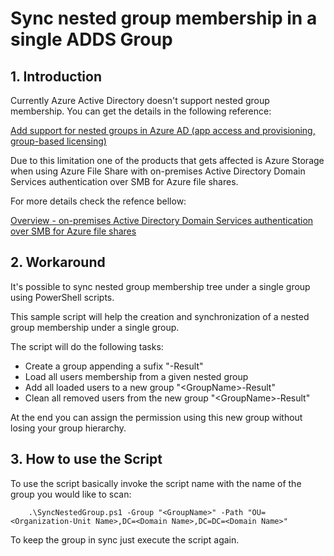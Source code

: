 Sync nested group membership in a single ADDS Group
===================================================

## 1. Introduction
Currently Azure Active Directory doesn't support nested group membership.
You can get the details in the following reference:

[Add support for nested groups in Azure AD (app access and provisioning, group-based licensing)](https://feedback.azure.com/forums/169401-azure-active-directory/suggestions/15718164-add-support-for-nested-groups-in-azure-ad-app-acc)

Due to this limitation one of the products that gets affected is Azure Storage when using Azure File Share with on-premises Active Directory Domain Services authentication over SMB for Azure file shares.

For more details check the refence bellow:

[Overview - on-premises Active Directory Domain Services authentication over SMB for Azure file shares](https://docs.microsoft.com/en-us/azure/storage/files/storage-files-identity-auth-active-directory-enable)

## 2. Workaround
It's possible to sync nested group membership tree under a single group using PowerShell scripts.

This sample script will help the creation and synchronization of a nested group membership under a single group.

The script will do the following tasks:

- Create a group appending a sufix "-Result"
- Load all users membership from a given nested group
- Add all loaded users to a new group "\<GroupName\>-Result"
- Clean all removed users from the new group "\<GroupName\>-Result"

At the end you can assign the permission using this new group without losing your group hierarchy.

## 3. How to use the Script
To use the script basically invoke the script name with the name of the group you would like to scan:

        .\SyncNestedGroup.ps1 -Group "<GroupName>" -Path "OU=<Organization-Unit Name>,DC=<Domain Name>,DC=DC=<Domain Name>"

To keep the group in sync just execute the script again.